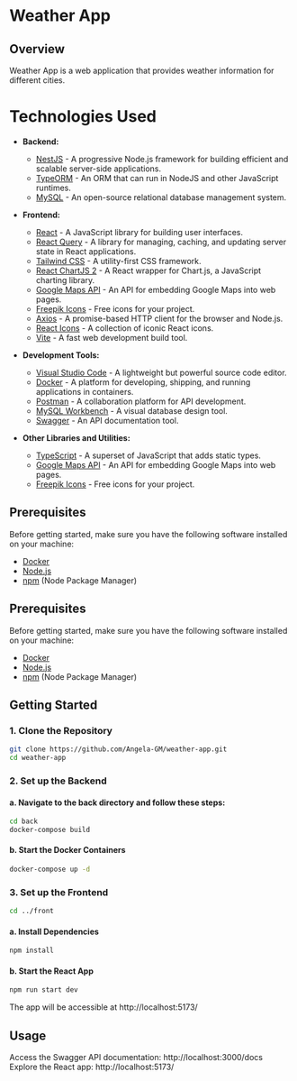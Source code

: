 # Weather App

## Overview

Weather App is a web application that provides weather information for different cities.


# Technologies Used

- **Backend:**
  - [NestJS](https://nestjs.com/) - A progressive Node.js framework for building efficient and scalable server-side applications.
  - [TypeORM](https://typeorm.io/) - An ORM that can run in NodeJS and other JavaScript runtimes.
  - [MySQL](https://www.mysql.com/) - An open-source relational database management system.

- **Frontend:**
  - [React](https://reactjs.org/) - A JavaScript library for building user interfaces.
  - [React Query](https://react-query.tanstack.com/) - A library for managing, caching, and updating server state in React applications.
  - [Tailwind CSS](https://tailwindcss.com/) - A utility-first CSS framework.
  - [React ChartJS 2](https://www.npmjs.com/package/react-chartjs-2) - A React wrapper for Chart.js, a JavaScript charting library.
  - [Google Maps API](https://developers.google.com/maps/documentation/javascript/overview) - An API for embedding Google Maps into web pages.
  - [Freepik Icons](https://www.freepik.com/) - Free icons for your project.
  - [Axios](https://axios-http.com/) - A promise-based HTTP client for the browser and Node.js.
  - [React Icons](https://react-icons.github.io/react-icons/) - A collection of iconic React icons.
  - [Vite](https://vitejs.dev/) - A fast web development build tool.

- **Development Tools:**
  - [Visual Studio Code](https://code.visualstudio.com/) - A lightweight but powerful source code editor.
  - [Docker](https://www.docker.com/) - A platform for developing, shipping, and running applications in containers.
  - [Postman](https://www.postman.com/) - A collaboration platform for API development.
  - [MySQL Workbench](https://www.mysql.com/products/workbench/) - A visual database design tool.
  - [Swagger](https://swagger.io/) - An API documentation tool.

- **Other Libraries and Utilities:**
  - [TypeScript](https://www.typescriptlang.org/) - A superset of JavaScript that adds static types.
  - [Google Maps API](https://developers.google.com/maps/documentation/javascript/overview) - An API for embedding Google Maps into web pages.
  - [Freepik Icons](https://www.freepik.com/) - Free icons for your project.
  

## Prerequisites

Before getting started, make sure you have the following software installed on your machine:

- [Docker](https://www.docker.com/get-started)
- [Node.js](https://nodejs.org/)
- [npm](https://www.npmjs.com/) (Node Package Manager)


## Prerequisites

Before getting started, make sure you have the following software installed on your machine:

- [Docker](https://www.docker.com/get-started)
- [Node.js](https://nodejs.org/)
- [npm](https://www.npmjs.com/) (Node Package Manager)

## Getting Started

### 1. Clone the Repository

```bash
git clone https://github.com/Angela-GM/weather-app.git
cd weather-app
```

### 2. Set up the Backend

#### a. Navigate to the back directory and follow these steps:

```bash
cd back
docker-compose build
```

#### b. Start the Docker Containers

```bash
docker-compose up -d
```

### 3. Set up the Frontend

```bash
cd ../front
```

#### a. Install Dependencies

```bash
npm install
```

#### b. Start the React App

```bash
npm run start dev
```

The app will be accessible at http://localhost:5173/

## Usage

Access the Swagger API documentation: http://localhost:3000/docs<br>
Explore the React app: http://localhost:5173/
